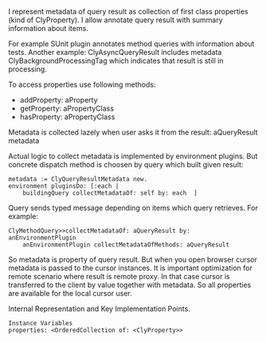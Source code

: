 I represent metadata of query result as collection of first class properties (kind of ClyProperty).
I allow annotate query result with summary information about items. 

For example SUnit plugin annotates method queries with information about tests.
Another example: ClyAsyncQueryResult includes metadata ClyBackgroundProcessingTag which indicates that result is still in processing. 

To access properties use following methods: 
- addProperty: aProperty
- getProperty: aPropertyClass
- hasProperty: aPropertyClass

Metadata is collected lazely when user asks it from the result: 
	aQueryResult metadata 

Actual logic to collect metadata is implemented by environment plugins. But concrete dispatch method is choosen by query which built given result:

	metadata := ClyQueryResultMetadata new.
	environment pluginsDo: [:each | 
		buildingQuery collectMetadataOf: self by: each	] 

Query sends typed message depending on items which query retrieves. For example:
	
	ClyMethodQuery>>collectMetadataOf: aQueryResult by: anEnvironmentPlugin
		anEnvironmentPlugin collectMetadataOfMethods: aQueryResult

So metadata is property of query result. But when you open browser cursor metadata is passed to the cursor instances. It is important optimization for remote scenario where result is remote proxy. In that case cursor is transferred to the client by value together with metadata. So all properties are available for the local cursor user.
	
Internal Representation and Key Implementation Points.

    Instance Variables
	properties:	<OrderedCollection of: <ClyProperty>>